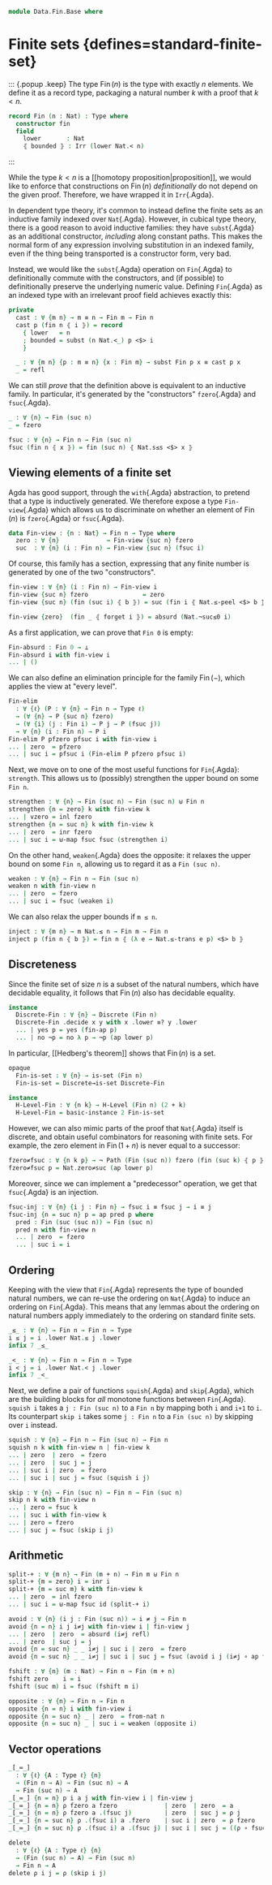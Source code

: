<!--
```agda
open import 1Lab.Path.IdentitySystem
open import 1Lab.HLevel.Closure
open import 1Lab.HLevel
open import 1Lab.Equiv
open import 1Lab.Path
open import 1Lab.Type

open import Data.Dec.Base
open import Data.Sum.Base
open import Data.Id.Base
open import Data.Irr

open import Meta.Idiom

import Data.Nat.Base as Nat
```
-->

```agda
module Data.Fin.Base where
```

# Finite sets {defines=standard-finite-set}

::: {.popup .keep}
The type $\operatorname{Fin}(n)$ is the type with exactly $n$ elements.
We define it as a record type, packaging a natural number $k$ with a
proof that $k \lt n$.

```agda
record Fin (n : Nat) : Type where
  constructor fin
  field
    lower       : Nat
    ⦃ bounded ⦄ : Irr (lower Nat.< n)
```
:::

While the type $k \lt n$ is a [[homotopy proposition|proposition]], we
would like to enforce that constructions on $\operatorname{Fin}(n)$
*definitionally* do not depend on the given proof. Therefore, we have
wrapped it in `Irr`{.Agda}.

In dependent type theory, it's common to instead define the finite sets
as an inductive family indexed over `Nat`{.Agda}. However, in cubical
type theory, there is a good reason to avoid inductive families: they
have `subst`{.Agda} as an additional constructor, *including* along
constant paths. This makes the normal form of any expression involving
substitution in an indexed family, even if the thing being transported
is a constructor form, very bad.

Instead, we would like the `subst`{.Agda} operation on `Fin`{.Agda} to
definitionally commute with the constructors, and (if possible) to
definitionally preserve the underlying numeric value. Defining
`Fin`{.Agda} as an indexed type with an irrelevant proof field achieves
exactly this:

```agda
private
  cast : ∀ {m n} → m ≡ n → Fin m → Fin n
  cast p (fin n ⦃ i ⦄) = record
    { lower   = n
    ; bounded = subst (n Nat.<_) p <$> i
    }

  _ : ∀ {m n} {p : m ≡ n} {x : Fin m} → subst Fin p x ≡ cast p x
  _ = refl
```

<!--
```agda
open Data.Irr using (make-irr) public
open Fin using (lower) public

pattern fzero = fin zero
```
-->

We can still *prove* that the definition above is equivalent to an
inductive family. In particular, it's generated by the "constructors"
`fzero`{.Agda} and `fsuc`{.Agda}.

```agda
_ : ∀ {n} → Fin (suc n)
_ = fzero

fsuc : ∀ {n} → Fin n → Fin (suc n)
fsuc (fin n ⦃ x ⦄) = fin (suc n) ⦃ Nat.s≤s <$> x ⦄
```

<!--
```agda
from-nat : ∀ (n : Nat) → Fin (suc n)
from-nat zero = fzero
from-nat (suc n) = fsuc (from-nat n)

module _ {m n : Nat} (p : m ≡ n) (x : Fin m) where
  _ : subst (Fin ∘ suc) p (fsuc x) ≡ fsuc (subst Fin p x)
  _ = refl

  _ : subst (Fin ∘ suc) p fzero ≡ fzero
  _ = refl
```
-->

## Viewing elements of a finite set

Agda has good support, through the `with`{.Agda} abstraction, to pretend
that a type is inductively generated. We therefore expose a type
`Fin-view`{.Agda} which allows us to discriminate on whether an element
of $\operatorname{Fin}(n)$ is `fzero`{.Agda} or `fsuc`{.Agda}.

```agda
data Fin-view : {n : Nat} → Fin n → Type where
  zero : ∀ {n}             → Fin-view {suc n} fzero
  suc  : ∀ {n} (i : Fin n) → Fin-view {suc n} (fsuc i)
```

Of course, this family has a section, expressing that any finite number
is generated by one of the two "constructors".

```agda
fin-view : ∀ {n} (i : Fin n) → Fin-view i
fin-view {suc n} fzero               = zero
fin-view {suc n} (fin (suc i) ⦃ b ⦄) = suc (fin i ⦃ Nat.≤-peel <$> b ⦄)

fin-view {zero}  (fin _ ⦃ forget i ⦄) = absurd (Nat.¬suc≤0 i)
```

As a first application, we can prove that `Fin 0` is empty:

```agda
Fin-absurd : Fin 0 → ⊥
Fin-absurd i with fin-view i
... | ()
```

We can also define an elimination principle for the family
$\operatorname{Fin}(-)$, which applies the view at "every level".

```agda
Fin-elim
  : ∀ {ℓ} (P : ∀ {n} → Fin n → Type ℓ)
  → (∀ {n} → P {suc n} fzero)
  → (∀ {i} (j : Fin i) → P j → P (fsuc j))
  → ∀ {n} (i : Fin n) → P i
Fin-elim P pfzero pfsuc i with fin-view i
... | zero  = pfzero
... | suc i = pfsuc i (Fin-elim P pfzero pfsuc i)
```

<!--
```agda
fin-ap : ∀ {n : I → Nat} {x : Fin (n i0)} {y : Fin (n i1)} → x .lower ≡ y .lower → PathP (λ i → Fin (n i)) x y
fin-ap {n = n} {fin i ⦃ q ⦄} {fin j ⦃ r ⦄} s k = fin (s k) ⦃ is-prop→pathp (λ k → hlevel {T = Irr (s k Nat.< n k)} 1) q r k ⦄
```
-->

Next, we move on to one of the most useful functions for `Fin`{.Agda}:
`strength`. This allows us to (possibly) strengthen the upper bound
on some `Fin n`.

```agda
strengthen : ∀ {n} → Fin (suc n) → Fin (suc n) ⊎ Fin n
strengthen {n = zero} k with fin-view k
... | vzero = inl fzero
strengthen {n = suc n} k with fin-view k
... | zero  = inr fzero
... | suc i = ⊎-map fsuc fsuc (strengthen i)
```

On the other hand, `weaken`{.Agda} does the opposite: it relaxes
the upper bound on some `Fin n`, allowing us to regard it as a
`Fin (suc n)`.

```agda
weaken : ∀ {n} → Fin n → Fin (suc n)
weaken n with fin-view n
... | zero  = fzero
... | suc i = fsuc (weaken i)
```

We can also relax the upper bounds if `m ≤ n`.

```agda
inject : ∀ {m n} → m Nat.≤ n → Fin m → Fin n
inject p (fin n ⦃ b ⦄) = fin n ⦃ (λ e → Nat.≤-trans e p) <$> b ⦄
```

## Discreteness

Since the finite set of size $n$ is a subset of the natural numbers,
which have decidable equality, it follows that $\operatorname{Fin}(n)$
also has decidable equality.

```agda
instance
  Discrete-Fin : ∀ {n} → Discrete (Fin n)
  Discrete-Fin .decide x y with x .lower ≡? y .lower
  ... | yes p = yes (fin-ap p)
  ... | no ¬p = no λ p → ¬p (ap lower p)
```

In particular, [[Hedberg's theorem]] shows that $\operatorname{Fin}(n)$
is a set.

```agda
opaque
  Fin-is-set : ∀ {n} → is-set (Fin n)
  Fin-is-set = Discrete→is-set Discrete-Fin

instance
  H-Level-Fin : ∀ {n k} → H-Level (Fin n) (2 + k)
  H-Level-Fin = basic-instance 2 Fin-is-set
```

However, we can also mimic parts of the proof that `Nat`{.Agda} itself
is discrete, and obtain useful combinators for reasoning with finite
sets. For example, the zero element in $\operatorname{Fin}(1 + n)$ is
never equal to a successor:

```agda
fzero≠fsuc : ∀ {n k p} → ¬ Path (Fin (suc n)) fzero (fin (suc k) ⦃ p ⦄)
fzero≠fsuc p = Nat.zero≠suc (ap lower p)

```
<!--
```agda
fsuc≠fzero : ∀ {n k p} → ¬ Path (Fin (suc n)) (fin (suc k) ⦃ p ⦄) fzero
fsuc≠fzero p = Nat.suc≠zero (ap lower p)
```
-->

Moreover, since we can implement a "predecessor" operation, we get that
`fsuc`{.Agda} is an injection.

```agda
fsuc-inj : ∀ {n} {i j : Fin n} → fsuc i ≡ fsuc j → i ≡ j
fsuc-inj {n = suc n} p = ap pred p where
  pred : Fin (suc (suc n)) → Fin (suc n)
  pred n with fin-view n
  ... | zero  = fzero
  ... | suc i = i
```

<!--
```agda
instance
  Number-Fin : ∀ {n} → Number (Fin n)
  Number-Fin {n} .Number.Constraint k = k Nat.< n
  Number-Fin {n} .Number.fromNat k ⦃ e ⦄ = fin k ⦃ forget e ⦄

open import Data.Nat.Base using (0≤x ; s≤s') public

Fin-cases : ∀ {ℓ} {n} {P : Fin (suc n) → Type ℓ} → P 0 → (∀ x → P (fsuc x)) → ∀ x → P x
Fin-cases p0 ps n with fin-view n
... | zero  = p0
... | suc i = ps i

fin-cons  : ∀ {ℓ} {n} {P : Fin (suc n) → Type ℓ} → P 0 → (∀ x → P (fsuc x)) → ∀ x → P x
fin-cons = Fin-cases
```
-->

## Ordering

Keeping with the view that `Fin`{.Agda} represents the type of bounded
natural numbers, we can re-use the ordering on `Nat`{.Agda} to induce an
ordering on `Fin`{.Agda}. This means that any lemmas about the ordering
on natural numbers apply immediately to the ordering on standard finite
sets.

```agda
_≤_ : ∀ {n} → Fin n → Fin n → Type
i ≤ j = i .lower Nat.≤ j .lower
infix 7 _≤_

_<_ : ∀ {n} → Fin n → Fin n → Type
i < j = i .lower Nat.< j .lower
infix 7 _<_
```

Next, we define a pair of functions `squish`{.Agda} and `skip`{.Agda},
which are the building blocks for _all_ monotone functions between
`Fin`{.Agda}. `squish i` takes a `j : Fin (suc n)` to a `Fin n` by
mapping both `i` and `i+1` to `i`. Its counterpart `skip i` takes some
`j : Fin n` to a `Fin (suc n)` by skipping over `i` instead.

```agda
squish : ∀ {n} → Fin n → Fin (suc n) → Fin n
squish n k with fin-view n | fin-view k
... | zero  | zero  = fzero
... | zero  | suc j = j
... | suc i | zero  = fzero
... | suc i | suc j = fsuc (squish i j)

skip : ∀ {n} → Fin (suc n) → Fin n → Fin (suc n)
skip n k with fin-view n
... | zero = fsuc k
... | suc i with fin-view k
... | zero = fzero
... | suc j = fsuc (skip i j)
```

## Arithmetic

```agda
split-+ : ∀ {m n} → Fin (m + n) → Fin m ⊎ Fin n
split-+ {m = zero} i = inr i
split-+ {m = suc m} k with fin-view k
... | zero  = inl fzero
... | suc i = ⊎-map fsuc id (split-+ i)

avoid : ∀ {n} (i j : Fin (suc n)) → i ≠ j → Fin n
avoid {n = n} i j i≠j with fin-view i | fin-view j
... | zero  | zero  = absurd (i≠j refl)
... | zero  | suc j = j
avoid {n = suc n} _ _ i≠j | suc i | zero  = fzero
avoid {n = suc n} _ _ i≠j | suc i | suc j = fsuc (avoid i j (i≠j ∘ ap fsuc))

fshift : ∀ {n} (m : Nat) → Fin n → Fin (m + n)
fshift zero    i = i
fshift (suc m) i = fsuc (fshift m i)

opposite : ∀ {n} → Fin n → Fin n
opposite {n = n} i with fin-view i
opposite {n = suc n} _ | zero  = from-nat n
opposite {n = suc n} _ | suc i = weaken (opposite i)
```

## Vector operations

```agda
_[_≔_]
  : ∀ {ℓ} {A : Type ℓ} {n}
  → (Fin n → A) → Fin (suc n) → A
  → Fin (suc n) → A
_[_≔_] {n = n} p i a j with fin-view i | fin-view j
_[_≔_] {n = n} ρ fzero a fzero             | zero  | zero  = a
_[_≔_] {n = n} ρ fzero a .(fsuc j)         | zero  | suc j = ρ j
_[_≔_] {n = suc n} ρ .(fsuc i) a .fzero    | suc i | zero  = ρ fzero
_[_≔_] {n = suc n} ρ .(fsuc i) a .(fsuc j) | suc i | suc j = ((ρ ∘ fsuc) [ i ≔ a ]) j

delete
  : ∀ {ℓ} {A : Type ℓ} {n}
  → (Fin (suc n) → A) → Fin (suc n)
  → Fin n → A
delete ρ i j = ρ (skip i j)
```
